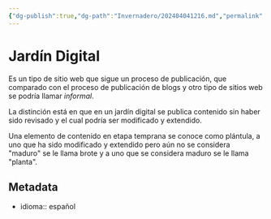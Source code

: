 ```yaml
---
{"dg-publish":true,"dg-path":"Invernadero/202404041216.md","permalink":"/invernadero/202404041216/","title":"Jardín Digital","noteIcon":"1","created":"2024-04-04T12:16:57.850-06:00","updated":"2024-04-04T18:03:42.501-06:00"}
---
```


# Jardín Digital
Es un tipo de sitio web que sigue un proceso de publicación, que comparado con el proceso de publicación de blogs y otro tipo de sitios web se podría llamar *informal*.

La distinción está en que en un jardín digital se publica contenido sin haber sido revisado y el cual podría ser modificado y extendido. 

Una elemento de contenido en etapa temprana se conoce como plántula, a uno que ha sido modificado y extendido pero aún no se considera "maduro" se le llama brote y a uno que se considera maduro se le llama "planta".
## Metadata
- idioma:: español